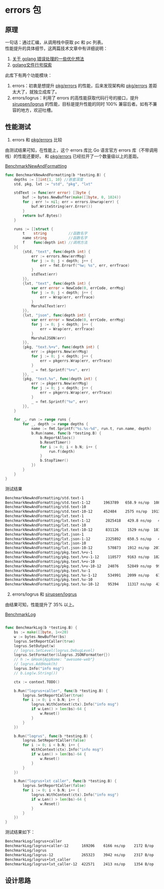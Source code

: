 # errors 包

## 原理
一句话：通过汇编，从调用栈中获取 pc 和 pc 列表。\
性能提升的具体细节，这两篇技术文章中有详细说明：
1. [关于 golang 错误处理的一些优化想法](https://juejin.cn/post/7121929424148103198)
2. [golang文件行号探索](https://juejin.cn/post/7124334239692095501)

此库下有两个功能模块：
1. errors：初衷是想提升 [pkg/errors](https://github.com/pkg/errors) 的性能，后来发现架构和 [pkg/errors](https://github.com/pkg/errors) 差距太大了，就独立成库了。
2. errors/logrus：利用了 errors 的高性能获取代码行号的接口，提升 [sirupsen/logrus](https://github.com/sirupsen/logrus) 的性能，目标是提升性能的同时 100% 兼容后者。如有不兼容的地方，欢迎吐槽。

## 性能测试

1. errors 和 [pkg/errors](https://github.com/pkg/errors) 比较

由测试结果可知，在性能上，这个 errors 库比 Go 语言官方 errors 库（不带调用栈）的性能还要好。
和 [pkg/errors](https://github.com/pkg/errors) 已经拉开了一个数量级以上的差距。

[BenchmarkNewAndFormatting](https://github.com/lxt1045/errors/blob/main/formatter_test.go#L363)
```go
func BenchmarkNewAndFormatting(b *testing.B) {
    depths := []int{1, 10} //嵌套深度
    std, pkg, lxt := "std", "pkg", "lxt"

    stdText := func(err error) []byte {
        buf := bytes.NewBuffer(make([]byte, 0, 1024))
        for ; err != nil; err = errors.Unwrap(err) {
            buf.WriteString(err.Error())
        }
        return buf.Bytes()
    }

    runs := []struct {
        t    string          //函数名字
        name string          //函数名字
        f    func(depth int) //调用方法
    }{
        {std, "text", func(depth int) {
            err := errors.New(errMsg)
            for j := 0; j < depth; j++ {
                err = fmt.Errorf("%w; %s", err, errTrace)
            }
            stdText(err)
        }},
        {lxt, "text", func(depth int) {
            var err error = NewCode(0, errCode, errMsg)
            for j := 0; j < depth; j++ {
                err = Wrap(err, errTrace)
            }
            MarshalText(err)
        }},
        {lxt, "json", func(depth int) {
            var err error = NewCode(0, errCode, errMsg)
            for j := 0; j < depth; j++ {
                err = Wrap(err, errTrace)
            }
            MarshalJSON(err)
        }},
        {pkg, "text.%+v", func(depth int) {
            err := pkgerrs.New(errMsg)
            for j := 0; j < depth; j++ {
                err = pkgerrs.Wrap(err, errTrace)
            }
            _ = fmt.Sprintf("%+v", err)
        }},
        {pkg, "text.%v", func(depth int) {
            err := pkgerrs.New(errMsg)
            for j := 0; j < depth; j++ {
                err = pkgerrs.Wrap(err, errTrace)
            }
            _ = fmt.Sprintf("%v", err)
        }},
    }

    for _, run := range runs {
        for _, depth := range depths {
            name := fmt.Sprintf("%s.%s-%d", run.t, run.name, depth)
            b.Run(name, func(b *testing.B) {
                b.ReportAllocs()
                b.ResetTimer()
                for i := 0; i < b.N; i++ {
                    run.f(depth)
                }
                b.StopTimer()
            })
        }
    }
}


```
测试结果
```sh
BenchmarkNewAndFormatting/std.text-1
BenchmarkNewAndFormatting/std.text-1-12      1963789   658.9 ns/op  1088 B/op   4 allocs/op
BenchmarkNewAndFormatting/std.text-10
BenchmarkNewAndFormatting/std.text-10-12     452484    2575 ns/op  1913 B/op  22 allocs/op
BenchmarkNewAndFormatting/lxt.text-1
BenchmarkNewAndFormatting/lxt.text-1-12       2825418   429.8 ns/op   421 B/op   4 allocs/op
BenchmarkNewAndFormatting/lxt.text-10
BenchmarkNewAndFormatting/lxt.text-10-12      831126    1529 ns/op  1814 B/op  13 allocs/op
BenchmarkNewAndFormatting/lxt.json-1
BenchmarkNewAndFormatting/lxt.json-1-12       2325892   650.5 ns/op   485 B/op   4 allocs/op
BenchmarkNewAndFormatting/lxt.json-10
BenchmarkNewAndFormatting/lxt.json-10-12       570873   1912 ns/op  2071 B/op  13 allocs/op
BenchmarkNewAndFormatting/pkg.text.%+v-1
BenchmarkNewAndFormatting/pkg.text.%+v-1-12    110577   9163 ns/op  1827 B/op  28 allocs/op
BenchmarkNewAndFormatting/pkg.text.%+v-10
BenchmarkNewAndFormatting/pkg.text.%+v-10-12   24076    52849 ns/op  9980 B/op   154 allocs/op
BenchmarkNewAndFormatting/pkg.text.%v-1
BenchmarkNewAndFormatting/pkg.text.%v-1-12     534991   2099 ns/op   672 B/op   9 allocs/op
BenchmarkNewAndFormatting/pkg.text.%v-10
BenchmarkNewAndFormatting/pkg.text.%v-10-12    95394    11317 ns/op  4315 B/op  54 allocs/op
```


2. errors/logrus 和 [sirupsen/logrus](https://github.com/sirupsen/logrus)

由结果可知，性能提升了 35% 以上。

[BenchmarkLog](https://github.com/lxt1045/errors/blob/main/logrus/sample_test.go#L96)
```go

func BenchmarkLog(b *testing.B) {
    bs := make([]byte, 1<<20)
    w := bytes.NewBuffer(bs)
    logrus.SetReportCaller(true)
    logrus.SetOutput(w)
    // logrus.SetLevel(logrus.DebugLevel)
    logrus.SetFormatter(&logrus.JSONFormatter{})
    // h := &Hook{AppName: "awesome-web"}
    // logrus.AddHook(h)
    logrus.Info("info msg")
    // b.Log(w.String())

    ctx := context.TODO()

    b.Run("logrus+caller", func(b *testing.B) {
        logrus.SetReportCaller(true)
        for i := 0; i < b.N; i++ {
            logrus.WithContext(ctx).Info("info msg")
            if w.Len() > len(bs)-64 {
                w.Reset()
            }
        }
    })

    b.Run("logrus", func(b *testing.B) {
        logrus.SetReportCaller(false)
        for i := 0; i < b.N; i++ {
            WithContext(ctx).Info("info msg")
            if w.Len() > len(bs)-64 {
                w.Reset()
            }
        }
    })

    b.Run("logrus+lxt caller", func(b *testing.B) {
        logrus.SetReportCaller(false)
        for i := 0; i < b.N; i++ {
            logrus.WithContext(ctx).Info("info msg")
            if w.Len() > len(bs)-64 {
                w.Reset()
            }
        }
    })
}
```
测试结果如下：
```sh
BenchmarkLog/logrus+caller
BenchmarkLog/logrus+caller-12      169206    6166 ns/op    2172 B/op    36 allocs/op
BenchmarkLog/logrus
BenchmarkLog/logrus-12             265323    3942 ns/op    2317 B/op    35 allocs/op
BenchmarkLog/logrus+lxt_caller
BenchmarkLog/logrus+lxt_caller-12  422571    2413 ns/op    1354 B/op    25 allocs/op
```

## 设计思路

